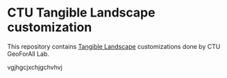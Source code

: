 # CTU Tangible Landscape customization

This repository contains [Tangible
Landscape](https://github.com/ctu-geoforall-lab/tangible-landscape)
customizations done by CTU GeoForAll Lab.

vgjhgcjxchjgchvhvj